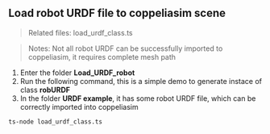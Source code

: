 ## Load robot URDF file to coppeliasim scene

>Related files: load_urdf_class.ts

>Notes: Not all robot URDF can be successfully imported to coppeliasim, it requires complete mesh path

1. Enter the folder **Load_URDF_robot**
2. Run the following command, this is a simple demo to generate instace of class **robURDF**
3. In the folder **URDF example**, it has some robot URDF file, which can be correctly imported into coppeliasim
 

```
ts-node load_urdf_class.ts
```